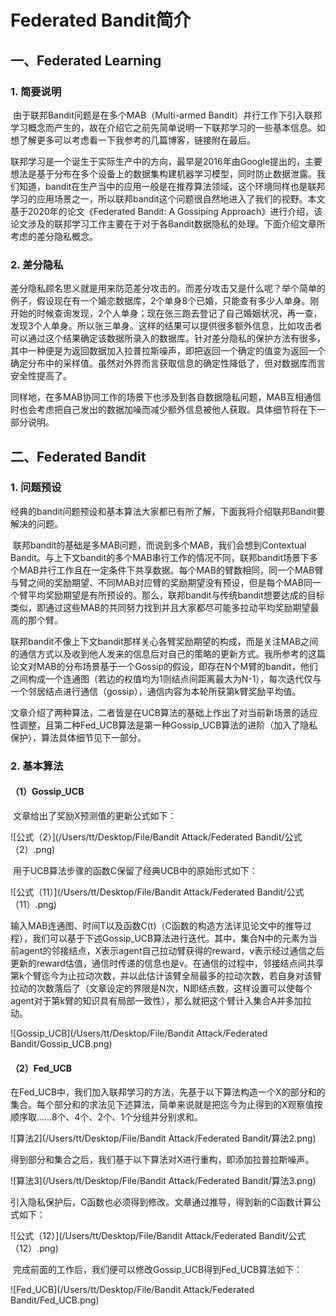 # Federated Bandit简介

## 一、Federated Learning

### 1. 简要说明

​	由于联邦Bandit问题是在多个MAB（Multi-armed Bandit）并行工作下引入联邦学习概念而产生的，故在介绍它之前先简单说明一下联邦学习的一些基本信息。如想了解更多可以考虑看一下我参考的几篇博客，链接附在最后。

​	联邦学习是一个诞生于实际生产中的方向，最早是2016年由Google提出的，主要想法是基于分布在多个设备上的数据集构建机器学习模型，同时防止数据泄露。我们知道，bandit在生产当中的应用一般是在推荐算法领域，这个环境同样也是联邦学习的应用场景之一，所以联邦bandit这个问题很自然地进入了我们的视野。本文基于2020年的论文《Federated Bandit: A Gossiping Approach》进行介绍，该论文涉及的联邦学习工作主要在于对于各Bandit数据隐私的处理。下面介绍文章所考虑的差分隐私概念。

### 2. 差分隐私

​	差分隐私顾名思义就是用来防范差分攻击的。而差分攻击又是什么呢？举个简单的例子，假设现在有一个婚恋数据库，2个单身8个已婚，只能查有多少人单身。刚开始的时候查询发现，2个人单身；现在张三跑去登记了自己婚姻状况，再一查，发现3个人单身。所以张三单身。这样的结果可以提供很多额外信息，比如攻击者可以通过这个结果确定该数据所录入的数据库。针对差分隐私的保护方法有很多，其中一种便是为返回数据加入拉普拉斯噪声，即把返回一个确定的值变为返回一个确定分布中的采样值。虽然对外界而言获取信息的确定性降低了，但对数据库而言安全性提高了。

​	同样地，在多MAB协同工作的场景下也涉及到各自数据隐私问题，MAB互相通信时也会考虑把自己发出的数据加噪而减少额外信息被他人获取。具体细节将在下一部分说明。

## 二、Federated Bandit

### 1. 问题预设

​	经典的bandit问题预设和基本算法大家都已有所了解，下面我将介绍联邦Bandit要解决的问题。

​	联邦bandit的基础是多MAB问题，而说到多个MAB，我们会想到Contextual Bandit。与上下文bandit的多个MAB串行工作的情况不同，联邦bandit场景下多个MAB并行工作且在一定条件下共享数据。每个MAB的臂数相同，同一个MAB臂与臂之间的奖励期望、不同MAB对应臂的奖励期望没有预设，但是每个MAB同一个臂平均奖励期望是有所预设的。那么，联邦bandit与传统bandit想要达成的目标类似，即通过这些MAB的共同努力找到并且大家都尽可能多拉动平均奖励期望最高的那个臂。

​	联邦bandit不像上下文bandit那样关心各臂奖励期望的构成，而是关注MAB之间的通信方式以及收到他人发来的信息后对自己的策略的更新方式。我所参考的这篇论文对MAB的分布场景基于一个Gossip的假设，即存在N个M臂的bandit，他们之间构成一个连通图（若边的权值均为1则结点间距离最大为N-1），每次迭代仅与一个邻居结点进行通信（gossip），通信内容为本轮所获第k臂奖励平均值。

​	文章介绍了两种算法，二者皆是在UCB算法的基础上作出了对当前新场景的适应性调整，且第二种Fed_UCB算法是第一种Gossip_UCB算法的进阶（加入了隐私保护），算法具体细节见下一部分。

### 2. 基本算法

#### （1）Gossip_UCB

​	文章给出了奖励X预测值的更新公式如下：

![公式（2）](/Users/tt/Desktop/File/Bandit Attack/Federated Bandit/公式（2）.png)

​	用于UCB算法步骤的函数C保留了经典UCB中的原始形式如下：

![公式（11）](/Users/tt/Desktop/File/Bandit Attack/Federated Bandit/公式（11）.png)

​	输入MAB连通图、时间T以及函数C(t)（C函数的构造方法详见论文中的推导过程），我们可以基于下述Gossip_UCB算法进行迭代。其中，集合N中的元素为当前agent的邻接结点，X表示agent自己拉动臂获得的reward，v表示经过通信之后更新的reward估值，通信时传递的信息也是v。在通信的过程中，邻接结点间共享第k个臂迄今为止拉动次数，并以此估计该臂全局最多的拉动次数，若自身对该臂拉动的次数落后了（文章设定的界限是N次，N即结点数，这样设置可以使每个agent对于第k臂的知识具有局部一致性），那么就把这个臂计入集合A并多加拉动。

![Gossip_UCB](/Users/tt/Desktop/File/Bandit Attack/Federated Bandit/Gossip_UCB.png)

#### （2）Fed_UCB

​	在Fed_UCB中，我们加入联邦学习的方法，先基于以下算法构造一个X的部分和的集合。每个部分和的求法见下述算法，简单来说就是把迄今为止得到的X观察值按顺序取……8个、4个、2个、1个分组并分别求和。

![算法2](/Users/tt/Desktop/File/Bandit Attack/Federated Bandit/算法2.png)

​	得到部分和集合之后，我们基于以下算法对X进行重构，即添加拉普拉斯噪声。

![算法3](/Users/tt/Desktop/File/Bandit Attack/Federated Bandit/算法3.png)

​	引入隐私保护后，C函数也必须得到修改。文章通过推导，得到新的C函数计算公式如下：

![公式（12）](/Users/tt/Desktop/File/Bandit Attack/Federated Bandit/公式（12）.png)

​	完成前面的工作后，我们便可以修改Gossip_UCB得到Fed_UCB算法如下：

![Fed_UCB](/Users/tt/Desktop/File/Bandit Attack/Federated Bandit/Fed_UCB.png)



